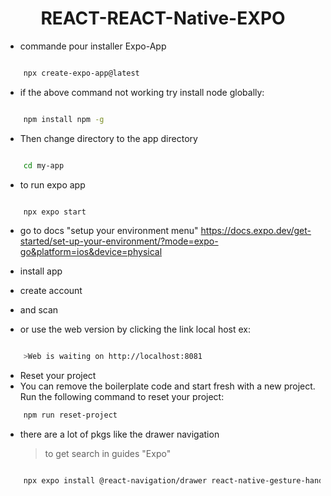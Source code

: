 <h1 align = center>REACT-REACT-Native-EXPO</h1>

- commande pour installer Expo-App
```sh

    npx create-expo-app@latest

```

- if the above command not working try install node globally:

```sh

    npm install npm -g

```

- Then change directory to the app directory

```sh

    cd my-app

```

- to run expo app

```sh

    npx expo start

```

- go to docs "setup your environment menu"
https://docs.expo.dev/get-started/set-up-your-environment/?mode=expo-go&platform=ios&device=physical

- install app 
- create account 
- and scan 

- or use the web version by clicking the link local host
ex:
```sh

    >Web is waiting on http://localhost:8081

```


- Reset your project
- You can remove the boilerplate code and start fresh with a new project. Run the following command to reset your project:

```sh
    npm run reset-project

```

- there are a lot of pkgs like the  drawer navigation
    >to get search in guides "Expo"
```sh

    npx expo install @react-navigation/drawer react-native-gesture-handler react-native-reanimated

```
